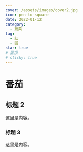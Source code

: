```yaml
---
cover: /assets/images/cover2.jpg
icon: pen-to-square
date: 2022-01-12
category:
  - 蔬菜
tag:
  - 红
  - 圆
star: true
# 置顶
# sticky: true
---
```


# 番茄

## 标题 2

这里是内容。

### 标题 3

这里是内容。
